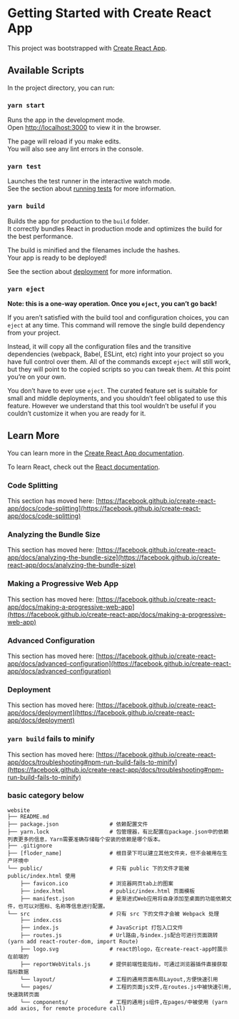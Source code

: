 # Getting Started with Create React App

This project was bootstrapped with [Create React App](https://github.com/facebook/create-react-app).

## Available Scripts

In the project directory, you can run:

### `yarn start`

Runs the app in the development mode.\
Open [http://localhost:3000](http://localhost:3000) to view it in the browser.

The page will reload if you make edits.\
You will also see any lint errors in the console.

### `yarn test`

Launches the test runner in the interactive watch mode.\
See the section about [running tests](https://facebook.github.io/create-react-app/docs/running-tests) for more information.

### `yarn build`

Builds the app for production to the `build` folder.\
It correctly bundles React in production mode and optimizes the build for the best performance.

The build is minified and the filenames include the hashes.\
Your app is ready to be deployed!

See the section about [deployment](https://facebook.github.io/create-react-app/docs/deployment) for more information.

### `yarn eject`

**Note: this is a one-way operation. Once you `eject`, you can’t go back!**

If you aren’t satisfied with the build tool and configuration choices, you can `eject` at any time. This command will remove the single build dependency from your project.

Instead, it will copy all the configuration files and the transitive dependencies (webpack, Babel, ESLint, etc) right into your project so you have full control over them. All of the commands except `eject` will still work, but they will point to the copied scripts so you can tweak them. At this point you’re on your own.

You don’t have to ever use `eject`. The curated feature set is suitable for small and middle deployments, and you shouldn’t feel obligated to use this feature. However we understand that this tool wouldn’t be useful if you couldn’t customize it when you are ready for it.

## Learn More

You can learn more in the [Create React App documentation](https://facebook.github.io/create-react-app/docs/getting-started).

To learn React, check out the [React documentation](https://reactjs.org/).

### Code Splitting

This section has moved here: [https://facebook.github.io/create-react-app/docs/code-splitting](https://facebook.github.io/create-react-app/docs/code-splitting)

### Analyzing the Bundle Size

This section has moved here: [https://facebook.github.io/create-react-app/docs/analyzing-the-bundle-size](https://facebook.github.io/create-react-app/docs/analyzing-the-bundle-size)

### Making a Progressive Web App

This section has moved here: [https://facebook.github.io/create-react-app/docs/making-a-progressive-web-app](https://facebook.github.io/create-react-app/docs/making-a-progressive-web-app)

### Advanced Configuration

This section has moved here: [https://facebook.github.io/create-react-app/docs/advanced-configuration](https://facebook.github.io/create-react-app/docs/advanced-configuration)

### Deployment

This section has moved here: [https://facebook.github.io/create-react-app/docs/deployment](https://facebook.github.io/create-react-app/docs/deployment)

### `yarn build` fails to minify

This section has moved here: [https://facebook.github.io/create-react-app/docs/troubleshooting#npm-run-build-fails-to-minify](https://facebook.github.io/create-react-app/docs/troubleshooting#npm-run-build-fails-to-minify)

### basic category below
```
website
├── README.md
├── package.json                # 依赖配置文件
├── yarn.lock                   # 包管理器，有比配置在package.json中的依赖列表更多的信息，Yarn需要准确存储每个安装的依赖是哪个版本。
├── .gitignore
├── [floder_name]               # 根目录下可以建立其他文件夹，但不会被用在生产环境中
└── public/                     # 只有 public 下的文件才能被 public/index.html 使用
    ├── favicon.ico             # 浏览器网页tab上的图案
    ├── index.html              # public/index.html 页面模板
    ├── manifest.json           # 是渐进式Web应用将自身添加至桌面的功能依赖文件，也可以对图标、名称等信息进行配置。
└── src                         # 只有 src 下的文件才会被 Webpack 处理
    ├── index.css
    ├── index.js                # JavaScript 打包入口文件
    ├── routes.js               # Url路由,与index.js配合可进行页面跳转 (yarn add react-router-dom, import Route)
    ├── logo.svg                # react的logo，在create-react-app时展示在前端的
    ├── reportWebVitals.js      # 提供前端性能指标，可通过浏览器插件直接获取指标数据
    └── layout/                 # 工程的通用页面布局Layout,方便快速引用
    └── pages/                  # 工程的页面js文件,在routes.js中被快速引用,快速跳转页面
    └── components/             # 工程的通用js组件,在pages/中被使用 (yarn add axios, for remote procedure call)
```
